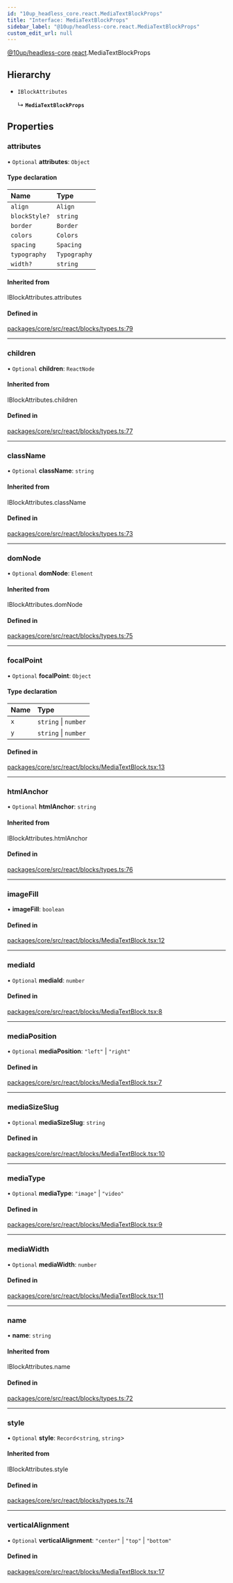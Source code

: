 ```yaml
---
id: "10up_headless_core.react.MediaTextBlockProps"
title: "Interface: MediaTextBlockProps"
sidebar_label: "@10up/headless-core.react.MediaTextBlockProps"
custom_edit_url: null
---
```


[@10up/headless-core](../modules/10up_headless_core.md).[react](../namespaces/10up_headless_core.react.md).MediaTextBlockProps

## Hierarchy

- `IBlockAttributes`

  ↳ **`MediaTextBlockProps`**

## Properties

### attributes

• `Optional` **attributes**: `Object`

#### Type declaration

| Name | Type |
| :------ | :------ |
| `align` | `Align` |
| `blockStyle?` | `string` |
| `border` | `Border` |
| `colors` | `Colors` |
| `spacing` | `Spacing` |
| `typography` | `Typography` |
| `width?` | `string` |

#### Inherited from

IBlockAttributes.attributes

#### Defined in

[packages/core/src/react/blocks/types.ts:79](https://github.com/10up/headless/blob/5293da0/packages/core/src/react/blocks/types.ts#L79)

___

### children

• `Optional` **children**: `ReactNode`

#### Inherited from

IBlockAttributes.children

#### Defined in

[packages/core/src/react/blocks/types.ts:77](https://github.com/10up/headless/blob/5293da0/packages/core/src/react/blocks/types.ts#L77)

___

### className

• `Optional` **className**: `string`

#### Inherited from

IBlockAttributes.className

#### Defined in

[packages/core/src/react/blocks/types.ts:73](https://github.com/10up/headless/blob/5293da0/packages/core/src/react/blocks/types.ts#L73)

___

### domNode

• `Optional` **domNode**: `Element`

#### Inherited from

IBlockAttributes.domNode

#### Defined in

[packages/core/src/react/blocks/types.ts:75](https://github.com/10up/headless/blob/5293da0/packages/core/src/react/blocks/types.ts#L75)

___

### focalPoint

• `Optional` **focalPoint**: `Object`

#### Type declaration

| Name | Type |
| :------ | :------ |
| `x` | `string` \| `number` |
| `y` | `string` \| `number` |

#### Defined in

[packages/core/src/react/blocks/MediaTextBlock.tsx:13](https://github.com/10up/headless/blob/5293da0/packages/core/src/react/blocks/MediaTextBlock.tsx#L13)

___

### htmlAnchor

• `Optional` **htmlAnchor**: `string`

#### Inherited from

IBlockAttributes.htmlAnchor

#### Defined in

[packages/core/src/react/blocks/types.ts:76](https://github.com/10up/headless/blob/5293da0/packages/core/src/react/blocks/types.ts#L76)

___

### imageFill

• **imageFill**: `boolean`

#### Defined in

[packages/core/src/react/blocks/MediaTextBlock.tsx:12](https://github.com/10up/headless/blob/5293da0/packages/core/src/react/blocks/MediaTextBlock.tsx#L12)

___

### mediaId

• `Optional` **mediaId**: `number`

#### Defined in

[packages/core/src/react/blocks/MediaTextBlock.tsx:8](https://github.com/10up/headless/blob/5293da0/packages/core/src/react/blocks/MediaTextBlock.tsx#L8)

___

### mediaPosition

• `Optional` **mediaPosition**: ``"left"`` \| ``"right"``

#### Defined in

[packages/core/src/react/blocks/MediaTextBlock.tsx:7](https://github.com/10up/headless/blob/5293da0/packages/core/src/react/blocks/MediaTextBlock.tsx#L7)

___

### mediaSizeSlug

• `Optional` **mediaSizeSlug**: `string`

#### Defined in

[packages/core/src/react/blocks/MediaTextBlock.tsx:10](https://github.com/10up/headless/blob/5293da0/packages/core/src/react/blocks/MediaTextBlock.tsx#L10)

___

### mediaType

• `Optional` **mediaType**: ``"image"`` \| ``"video"``

#### Defined in

[packages/core/src/react/blocks/MediaTextBlock.tsx:9](https://github.com/10up/headless/blob/5293da0/packages/core/src/react/blocks/MediaTextBlock.tsx#L9)

___

### mediaWidth

• `Optional` **mediaWidth**: `number`

#### Defined in

[packages/core/src/react/blocks/MediaTextBlock.tsx:11](https://github.com/10up/headless/blob/5293da0/packages/core/src/react/blocks/MediaTextBlock.tsx#L11)

___

### name

• **name**: `string`

#### Inherited from

IBlockAttributes.name

#### Defined in

[packages/core/src/react/blocks/types.ts:72](https://github.com/10up/headless/blob/5293da0/packages/core/src/react/blocks/types.ts#L72)

___

### style

• `Optional` **style**: `Record`<`string`, `string`\>

#### Inherited from

IBlockAttributes.style

#### Defined in

[packages/core/src/react/blocks/types.ts:74](https://github.com/10up/headless/blob/5293da0/packages/core/src/react/blocks/types.ts#L74)

___

### verticalAlignment

• `Optional` **verticalAlignment**: ``"center"`` \| ``"top"`` \| ``"bottom"``

#### Defined in

[packages/core/src/react/blocks/MediaTextBlock.tsx:17](https://github.com/10up/headless/blob/5293da0/packages/core/src/react/blocks/MediaTextBlock.tsx#L17)
